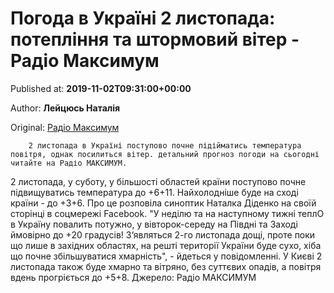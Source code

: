 
# Погода в Україні 2 листопада: потепління та штормовий вітер - Радіо Максимум

Published at: **2019-11-02T09:31:00+00:00**

Author: **Лейцюсь Наталія**

Original: [Радіо Максимум](https://maximum.fm/pogoda-v-ukrayini-2-listopada-poteplinnya-ta-shtormovij-viter_n168929)


        2 листопада в Україні поступово почне підійматись температура повітря, однак посилиться вітер. детальний прогноз погоди на сьогодні читайте на Радіо МАКСИМУМ.
      
2 листопада, у суботу, у більшості областей країни поступово почне підвищуватись температура до +6+11. Найхолодніше буде на сході країни - до +3+6. Про це розповіла синоптик Наталка Діденко на своїй сторінці в соцмережі Facebook.
"У неділю та на наступному тижні теплО в Україну повалить потужно, у вівторок-середу на Півдні та Заході ймовірно до +20 градусів! З‘являться 2-го листопада дощі, проте поки що лише в західних областях, на решті території України буде сухо, хіба що почне збільшуватися хмарність", - йдеться у повідомленні.
У Києві 2 листопада також буде хмарно та вітряно, без суттєвих опадів, а повітря вдень прогріється до +5+8.
Джерело: Радіо МАКСИМУМ
